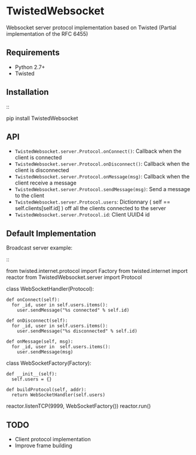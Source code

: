 TwistedWebsocket
================

Websocket server protocol implementation based on Twisted (Partial implementation of the RFC 6455)

Requirements
------------

-  Python 2.7+
-  Twisted

Installation
------------

::

  pip install TwistedWebsocket

API
---

-  ``TwistedWebsocket.server.Protocol.onConnect()``: Callback when the client is connected
-  ``TwistedWebsocket.server.Protocol.onDisconnect()``: Callback when the client is disconnected
-  ``TwistedWebsocket.server.Protocol.onMessage(msg)``: Callback when the client receive a message
-  ``TwistedWebsocket.server.Protocol.sendMessage(msg)``: Send a message to the client
-  ``TwistedWebsocket.server.Protocol.users``: Dictionnary ( self == self.clients[self.id] ) off all the clients connected to the server
-  ``TwistedWebsocket.server.Protocol.id``: Client UUID4 id

Default Implementation
----------------------

Broadcast server example:

::

  from twisted.internet.protocol import Factory
  from twisted.internet import reactor
  from TwistedWebsocket.server import Protocol


  class WebSocketHandler(Protocol):

    def onConnect(self):
      for _id, user in self.users.items():
        user.sendMessage("%s connected" % self.id)

    def onDisconnect(self):
      for _id, user in self.users.items():
        user.sendMessage("%s disconnected" % self.id)

    def onMessage(self, msg):
      for _id, user in  self.users.items():
        user.sendMessage(msg)


  class WebSocketFactory(Factory):
    
    def __init__(self):
      self.users = {}
    
    def buildProtocol(self, addr):
      return WebSocketHandler(self.users)


  reactor.listenTCP(9999, WebSocketFactory())
  reactor.run()

TODO
----

-  Client protocol implementation
-  Improve frame building
